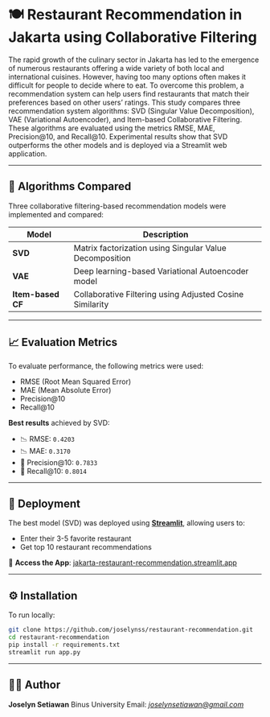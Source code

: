 # 🍽️ Restaurant Recommendation in Jakarta using Collaborative Filtering
The rapid growth of the culinary sector in Jakarta has led to the emergence of numerous restaurants offering a wide variety of both local and international cuisines. However, having too many options often makes it difficult for people to decide where to eat. To overcome this problem, a recommendation system can help users find restaurants that match their preferences based on other users’ ratings. This study compares three recommendation system algorithms: SVD (Singular Value Decomposition), VAE (Variational Autoencoder), and Item-based Collaborative Filtering. These algorithms are evaluated using the metrics RMSE, MAE, Precision\@10, and Recall\@10. Experimental results show that SVD outperforms the other models and is deployed via a Streamlit web application.

---

## 🧠 Algorithms Compared

Three collaborative filtering-based recommendation models were implemented and compared:

| Model             | Description                                              |
| ----------------- | -------------------------------------------------------- |
| **SVD**           | Matrix factorization using Singular Value Decomposition  |
| **VAE**           | Deep learning-based Variational Autoencoder model        |
| **Item-based CF** | Collaborative Filtering using Adjusted Cosine Similarity |

---

## 📈 Evaluation Metrics

To evaluate performance, the following metrics were used:

* RMSE (Root Mean Squared Error)
* MAE (Mean Absolute Error)
* Precision\@10
* Recall\@10

**Best results** achieved by SVD:

* 📉 RMSE: `0.4203`
* 📉 MAE: `0.3170`
* 🎯 Precision\@10: `0.7833`
* 🔁 Recall\@10: `0.8014`

---

## 🚀 Deployment

The best model (SVD) was deployed using [**Streamlit**](https://streamlit.io/), allowing users to:

* Enter their 3-5 favorite restaurant
* Get top 10 restaurant recommendations

🔗 **Access the App**: [jakarta-restaurant-recommendation.streamlit.app](https://jakarta-restaurant-recommendation.streamlit.app)

---

## ⚙️ Installation

To run locally:

```bash
git clone https://github.com/joselynss/restaurant-recommendation.git
cd restaurant-recommendation
pip install -r requirements.txt
streamlit run app.py
```

---

## 🧑‍💻 Author

**Joselyn Setiawan**
Binus University
Email: *[joselynsetiawan@gmail.com](mailto:joselynsetiawan@gmail.com)*
